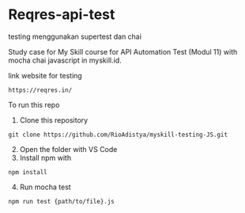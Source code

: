 # Reqres-api-test
testing menggunakan supertest dan chai

Study case for My Skill course for API Automation Test (Modul 11) with mocha chai javascript in myskill.id. 

link website for testing
```
https://reqres.in/
```

To run this repo
1. Clone this repository
```
git clone https://github.com/RioAdistya/myskill-testing-JS.git
```
2. Open the folder with VS Code
3. Install npm with
```
npm install
```
4. Run mocha test 
```
npm run test {path/to/file}.js
```

